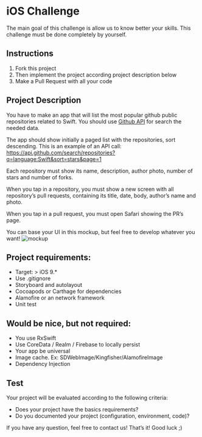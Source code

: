 # iOS Challenge

The main goal of this challenge is allow us to know better your skills.
This challenge must be done completely by yourself.

## Instructions
1. Fork this project
2. Then implement the project according project description below
3. Make a Pull Request with all your code

## Project Description
You have to make an app that will list the most popular github public repositories related to Swift. You should use [Github API](https://developer.github.com/v3/) for search the needed data.

The app should show initially a paged list with the repositories, sort descending.
This is an example of an API call: https://api.github.com/search/repositories?q=language:Swift&sort=stars&page=1

Each repository must show its name, description, author photo, number of stars and number of forks.

When you tap in a repository, you must show a new screen with all repository’s pull requests, containing its title, date, body, author’s name and photo.

When you tap in a pull request, you must open Safari showing the PR’s page.

You can base your UI in this mockup, but feel free to develop whatever you want!
![mockup](https://raw.githubusercontent.com/myfreecomm/desafio-mobile-ios/master/mockup-ios.png)

## Project requirements:
* Target: > iOS 9.*
* Use .gitignore
* Storyboard and autolayout
* Cocoapods or Carthage for dependencies
* Alamofire or an network framework
* Unit test

## Would be nice, but not required:
* You use RxSwift
* Use CoreData / Realm / Firebase to locally persist
* Your app be universal
* Image cache. Ex: SDWebImage/Kingfisher/AlamofireImage
* Dependency Injection

## Test
Your project will be evaluated according to the following criteria:
* Does your project have the basics requirements?
* Do you documented your project (configuration, environment, code)?


If you have any question, feel free to contact us!
That’s it! Good luck ;)
